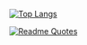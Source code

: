 [![Top Langs](https://github-readme-stats.vercel.app/api/top-langs/?username=Alexey-Postnov888&layout=compact)](https://github.com/anuraghazra/github-readme-stats)

[![Readme Quotes](https://quotes-github-readme.vercel.app/api?type=horizontal&theme=light)](https://github.com/piyushsuthar/github-readme-quotes)
